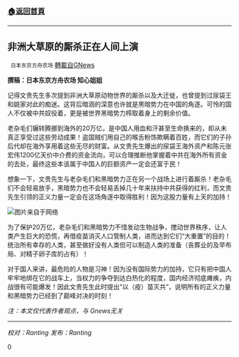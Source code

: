 ###  [:house:返回首頁](https://github.com/ourhimalayas/txt)
---


## 非洲大草原的厮杀正在人间上演
` 日本东京方舟农场` [轉載自GNews](https://gnews.org/zh-hans/1535248/)

**撰稿：日本东京方舟农场 知心姐姐**

记得文贵先生多次提到非洲大草原动物世界的厮杀以及大迁徙，也曾提到过尿袋王和姚家对此的痴迷。这背后暗涵的深意也许就是黑暗势力在中国的角逐。可怜的国人不仅被中共奴役着，更是被世界黑暗势力榨取着身上的剩余价值。

老杂毛们辗转腾挪到海外的20万亿，是中国人用血和汗甚至生命换来的，却从未真正享受过这些劳动成果！盗国贼们用自己的喉舌粉饰欺瞒着百姓，而它们的子孙后代却在海外享用着这些无尽的财富。从文贵先生爆出的尿袋王海外资产和陈元张宏伟1200亿天价中介费的资金流向，可以合理推断他掌握着中共在海外所有资金的去处，最终这些本该属于中国人的巨额资产一定会还富于民！

想象一下，文贵先生与老杂毛们和黑暗势力正在另一个战场上进行着厮杀！老杂毛们不会轻易放手，黑暗势力也不会轻易丢掉几十年来扶持中共获得的红利，而文贵先生引领的正义力量一定会在这场角逐中取得胜利！因为这股力量有上天的加持！

![](https://assets.gnews.org/wp-content/uploads/2021/09/1-69.jpg)图片来自于网络

为了保护20万亿，老杂毛们和黑暗势力不惜发动生物战争，搅动世界秩序，让人类产生巨大的恐慌，再借疫苗消灭人口管制人类，进而达到它们“大重置”的目的！统治所有幸存的人类，甚至做好没有人类但可以制造人类的准备（丧葬业的及早布局、对精子卵子库的占有）！

对于国人来讲，最危险的人物是习神！因为没有国际势力的加持，它只有把中国人牢牢地绑在它的战车上，当权力的争夺到达白热化的程度，国内经济彻底瘫痪，内战很有可能爆发！因此文贵先生此时提出“以（疫）苗灭共”，说明所有的正义力量和黑暗势力已经到了巅峰对决的时刻！

*注：本文仅代表作者观点，与 Gnews无关*

* * *

*校对：Ranting 发布：Ranting*

0

